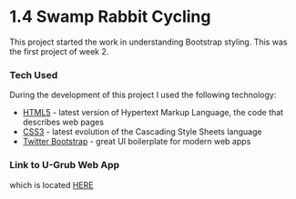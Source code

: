 # 1.4 Swamp Rabbit Cycling

This project started the work in understanding Bootstrap styling. This was the first project of week 2.



### Tech Used

During the development of this project I used the following technology:


* [HTML5] - latest version of Hypertext Markup Language, the code that describes web pages
* [CSS3] - latest evolution of the Cascading Style Sheets language
* [Twitter Bootstrap] - great UI boilerplate for modern web apps




### Link to U-Grub Web App
which is located [HERE]




   [HTML5]: <https://developer.mozilla.org/en-US/docs/Web/Guide/HTML/HTML5>
   [CSS3]: <https://developer.mozilla.org/en-US/docs/Web/CSS/CSS3>
   [Twitter Bootstrap]: <http://twitter.github.com/bootstrap/>
   [HERE]: <https://frazierr2.github.io/2.1-swamp-rabbit-cycling/>
